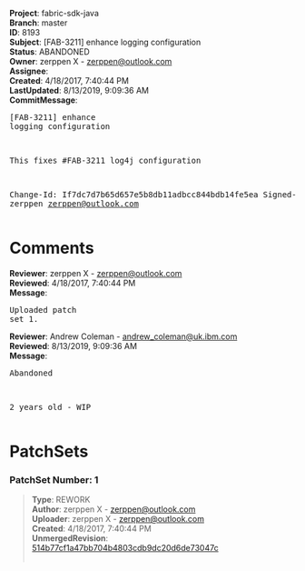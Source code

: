 <strong>Project</strong>: fabric-sdk-java<br><strong>Branch</strong>: master<br><strong>ID</strong>: 8193<br><strong>Subject</strong>: [FAB-3211] enhance logging configuration<br><strong>Status</strong>: ABANDONED<br><strong>Owner</strong>: zerppen X - zerppen@outlook.com<br><strong>Assignee</strong>:<br><strong>Created</strong>: 4/18/2017, 7:40:44 PM<br><strong>LastUpdated</strong>: 8/13/2019, 9:09:36 AM<br><strong>CommitMessage</strong>:<br><pre>[FAB-3211] enhance logging configuration

This fixes #FAB-3211 log4j configuration

Change-Id: If7dc7d7b65d657e5b8db11adbcc844bdb14fe5ea
Signed-off-by: zerppen <zerppen@outlook.com>
</pre><h1>Comments</h1><strong>Reviewer</strong>: zerppen X - zerppen@outlook.com<br><strong>Reviewed</strong>: 4/18/2017, 7:40:44 PM<br><strong>Message</strong>: <pre>Uploaded patch set 1.</pre><strong>Reviewer</strong>: Andrew Coleman - andrew_coleman@uk.ibm.com<br><strong>Reviewed</strong>: 8/13/2019, 9:09:36 AM<br><strong>Message</strong>: <pre>Abandoned

2 years old - WIP</pre><h1>PatchSets</h1><h3>PatchSet Number: 1</h3><blockquote><strong>Type</strong>: REWORK<br><strong>Author</strong>: zerppen X - zerppen@outlook.com<br><strong>Uploader</strong>: zerppen X - zerppen@outlook.com<br><strong>Created</strong>: 4/18/2017, 7:40:44 PM<br><strong>UnmergedRevision</strong>: [514b77cf1a47bb704b4803cdb9dc20d6de73047c](https://github.com/hyperledger-gerrit-archive/fabric-sdk-java/commit/514b77cf1a47bb704b4803cdb9dc20d6de73047c)<br><br></blockquote>